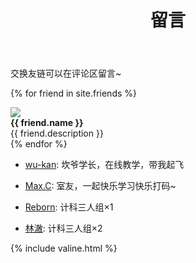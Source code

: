 ﻿---
layout: page
title: 留言
---
交换友链可以在评论区留言~

{% for friend in site.friends %}
<div class="card">
<a href="{{ friend.src }}">
    <div class="card-portrait">
        <img src="{{ friend.portrait }}">
    </div></a>
    <div class="card-information">
        <strong>{{ friend.name }}</strong><br>{{ friend.description }}
    </div>
</div>
{% endfor %}

- [wu-kan](https://wu-kan.github.io): 坎爷学长，在线教学，带我起飞

- [Max.C](https://437436999.github.io): 室友，一起快乐学习快乐打码~

- [Reborn](https://KomicaReborn.github.io): 计科三人组×1

- [林澈](https://52hert-z.github.io): 计科三人组×2

{% include valine.html %}
